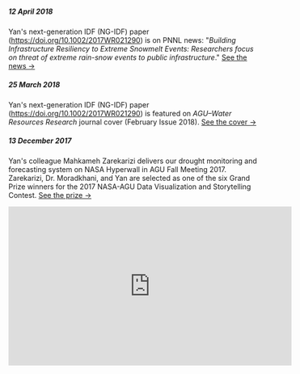 ##### 12 April 2018
Yan's next-generation IDF (NG-IDF) paper (<a href="https://doi.org/10.1002/2017WR021290">https://doi.org/10.1002/2017WR021290</a>) is on PNNL news: "<em>Building Infrastructure Resiliency to Extreme Snowmelt Events: Researchers focus on threat of extreme rain-snow events to public infrastructure</em>." <a href="https://energyenvironment.pnnl.gov/highlights/highlight.asp?id=3001#.WtA4ZiLotMM.linkedin">See the news &#8594;</a>

##### 25 March 2018
Yan's next-generation IDF (NG-IDF) paper (<a href="https://doi.org/10.1002/2017WR021290">https://doi.org/10.1002/2017WR021290</a>) is featured on <em>AGU–Water Resources Research</em> journal cover (February Issue 2018). <a href="https://agupubs.onlinelibrary.wiley.com/doi/epdf/10.1002/wrcr.22864">See the cover &#8594;</a>

##### 13 December 2017
Yan's colleague Mahkameh Zarekarizi delivers our drought monitoring and forecasting system on NASA Hyperwall in AGU Fall Meeting 2017. Zarekarizi, Dr. Moradkhani, and Yan are selected as one of the six Grand Prize winners for the 2017 NASA-AGU Data Visualization and Storytelling Contest. <a href="https://agu.secure-platform.com/a/gallery/rounds/28/details/3952">See the prize &#8594;</a>
<iframe width="560" height="315" src="https://www.youtube.com/embed/XAYnXSFgBWA" frameborder="0" allow="autoplay; encrypted-media" allowfullscreen></iframe>
